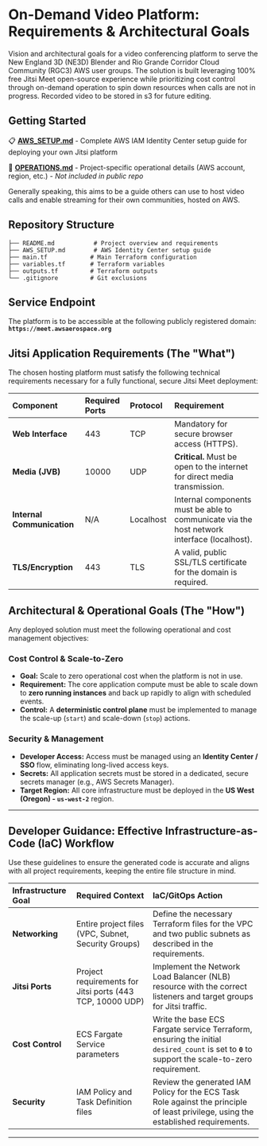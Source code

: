 # On-Demand Video Platform: Requirements & Architectural Goals

Vision and architectural goals for a video conferencing platform to serve the New England 3D (NE3D) Blender and Rio Grande Corridor Cloud Community (RGC3) AWS user groups. The solution is built leveraging 100% free Jitsi Meet open-source experience while prioritizing cost control through on-demand operation to spin down resources when calls are not in progress. Recorded video to be stored in s3 for future editing.

## Getting Started

📋 **[AWS_SETUP.md](AWS_SETUP.md)** - Complete AWS IAM Identity Center setup guide for deploying your own Jitsi platform

🔧 **[OPERATIONS.md](OPERATIONS.md)** - Project-specific operational details (AWS account, region, etc.) - *Not included in public repo*

Generally speaking, this aims to be a guide others can use to host video calls and enable streaming for their own communities, hosted on AWS.

## Repository Structure

```
├── README.md           # Project overview and requirements
├── AWS_SETUP.md        # AWS Identity Center setup guide
├── main.tf            # Main Terraform configuration
├── variables.tf       # Terraform variables
├── outputs.tf         # Terraform outputs
└── .gitignore         # Git exclusions
```

## Service Endpoint

The platform is to be accessible at the following publicly registered domain:
**`https://meet.awsaerospace.org`**

## Jitsi Application Requirements (The "What")

The chosen hosting platform must satisfy the following technical requirements necessary for a fully functional, secure Jitsi Meet deployment:

| Component | Required Ports | Protocol | Requirement |
| :--- | :--- | :--- | :--- |
| **Web Interface** | 443 | TCP | Mandatory for secure browser access (HTTPS). |
| **Media (JVB)** | 10000 | UDP | **Critical.** Must be open to the internet for direct media transmission. |
| **Internal Communication** | N/A | Localhost | Internal components must be able to communicate via the host network interface (localhost). |
| **TLS/Encryption** | 443 | TLS | A valid, public SSL/TLS certificate for the domain is required. |

## Architectural & Operational Goals (The "How")

Any deployed solution must meet the following operational and cost management objectives:

### Cost Control & Scale-to-Zero

* **Goal:** Scale to zero operational cost when the platform is not in use.
* **Requirement:** The core application compute must be able to scale down to **zero running instances** and back up rapidly to align with scheduled events.
* **Control:** A **deterministic control plane** must be implemented to manage the scale-up (`start`) and scale-down (`stop`) actions.

### Security & Management

* **Developer Access:** Access must be managed using an **Identity Center / SSO** flow, eliminating long-lived access keys.
* **Secrets:** All application secrets must be stored in a dedicated, secure secrets manager (e.g., AWS Secrets Manager).
* **Target Region:** All core infrastructure must be deployed in the **US West (Oregon) - `us-west-2`** region.

---

## Developer Guidance: Effective Infrastructure-as-Code (IaC) Workflow

Use these guidelines to ensure the generated code is accurate and aligns with all project requirements, keeping the entire file structure in mind.

| Infrastructure Goal | Required Context | IaC/GitOps Action |
| :--- | :--- | :--- |
| **Networking** | Entire project files (VPC, Subnet, Security Groups) | Define the necessary Terraform files for the VPC and two public subnets as described in the requirements. |
| **Jitsi Ports** | Project requirements for Jitsi ports (443 TCP, 10000 UDP) | Implement the Network Load Balancer (NLB) resource with the correct listeners and target groups for Jitsi traffic. |
| **Cost Control** | ECS Fargate Service parameters | Write the base ECS Fargate service Terraform, ensuring the initial `desired_count` is set to **`0`** to support the scale-to-zero requirement. |
| **Security** | IAM Policy and Task Definition files | Review the generated IAM Policy for the ECS Task Role against the principle of least privilege, using the established requirements. |

---

